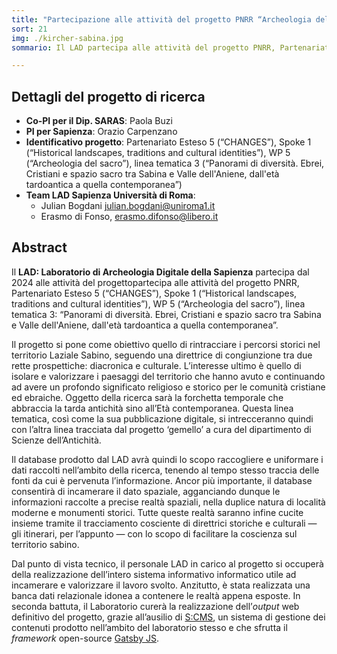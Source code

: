 ```yaml
---
title: "Partecipazione alle attività del progetto PNRR “Archeologia del sacro” (PE5, Spoke 1, WP 5, LT 3)"
sort: 21
img: ./kircher-sabina.jpg
sommario: Il LAD partecipa alle attività del progetto PNRR, Partenariato Esteso 5, Spoke 1 (“Historical landscapes, traditions and cultural identities”), WP 5 (“Archeologia del sacro”)

---
```


## Dettagli del progetto di ricerca

- **Co-PI per il Dip. SARAS**: Paola Buzi
- **PI per Sapienza**: Orazio Carpenzano
- **Identificativo progetto**: Partenariato Esteso 5 (“CHANGES”), Spoke 1 (“Historical landscapes, traditions and cultural identities”), WP 5 (“Archeologia del sacro”), linea tematica 3 (“Panorami di diversità. Ebrei, Cristiani e spazio sacro tra Sabina e Valle dell'Aniene, dall'età tardoantica a quella contemporanea”)
- **Team LAD Sapienza Università di Roma**:
  - Julian Bogdani [julian.bogdani@uniroma1.it](mailto:julian.bogdani@uniroma1.it)
  - Erasmo di Fonso, [erasmo.difonso@libero.it](mailto:erasmo.difonso@libero.it)


## Abstract

Il **LAD: Laboratorio di Archeologia Digitale della Sapienza** partecipa dal 2024 alle attività del progettopartecipa alle attività del progetto PNRR, Partenariato Esteso 5 (“CHANGES”), Spoke 1 (“Historical landscapes, traditions and cultural identities”), WP 5 (“Archeologia del sacro”), linea tematica 3: “Panorami di diversità. Ebrei, Cristiani e spazio sacro tra Sabina e Valle dell'Aniene, dall'età tardoantica a quella contemporanea”.

Il progetto si pone come obiettivo quello di rintracciare i percorsi storici nel territorio  Laziale Sabino, seguendo una direttrice di congiunzione tra due rette prospettiche: diacronica e culturale. L’interesse ultimo è quello di isolare e valorizzare i paesaggi del territorio che hanno avuto e continuando ad avere un profondo significato religioso e storico per le comunità cristiane ed ebraiche. Oggetto della ricerca sarà la forchetta temporale che abbraccia la tarda antichità sino all’Età contemporanea. Questa linea tematica, così come la sua pubblicazione digitale, si intrecceranno quindi con l’altra linea tracciata dal progetto ‘gemello’ a cura del dipartimento di Scienze dell’Antichità.

Il database prodotto dal LAD avrà quindi lo scopo raccogliere e uniformare i dati raccolti nell’ambito della ricerca, tenendo al tempo stesso traccia delle fonti da cui è pervenuta l’informazione. Ancor più importante, il database consentirà di incamerare il dato spaziale, agganciando dunque le informazioni raccolte a precise realtà spaziali, nella duplice natura di località moderne e monumenti storici.  Tutte queste realtà saranno infine cucite insieme tramite il tracciamento cosciente di direttrici storiche e culturali — gli itinerari, per l’appunto — con lo scopo di facilitare la coscienza sul territorio sabino.  

Dal punto di vista tecnico, il personale LAD in carico al progetto si occuperà della realizzazione dell’intero sistema informativo informatico utile ad incamerare e valorizzare il lavoro svolto. Anzitutto, è stata realizzata una banca dati relazionale idonea a contenere le realtà appena esposte. In seconda battuta, il Laboratorio curerà la realizzazione dell’_output_ web definitivo del progetto, grazie all’ausilio di [S:CMS](https://github.com/lab-archeologia-digitale/sCMS), un sistema di gestione dei contenuti prodotto nell’ambito del laboratorio stesso e che sfrutta il _framework_ open-source [Gatsby JS](https://www.gatsbyjs.com/).